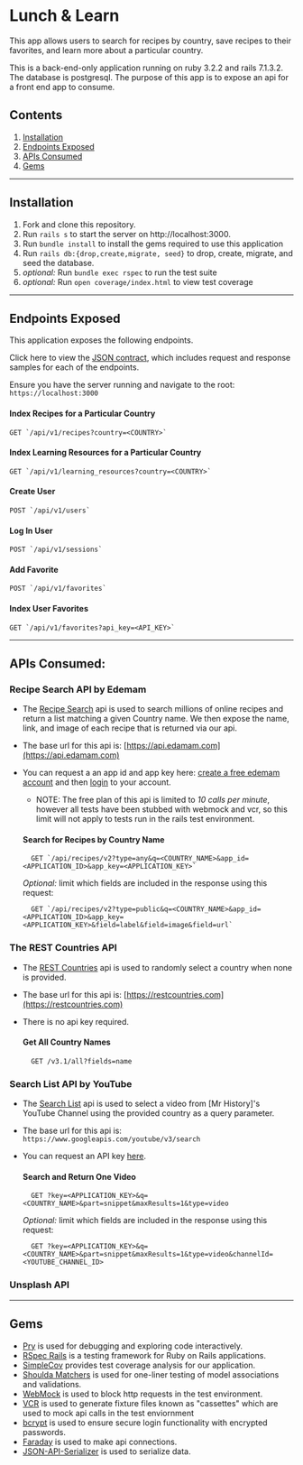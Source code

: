 # Lunch & Learn
This app allows users to search for recipes by country, save recipes to their favorites, and learn more about a particular country.

This is a back-end-only application running on ruby 3.2.2 and rails 7.1.3.2. The database is postgresql. The purpose of this app is to expose an api for a front end app to consume.

## Contents
1. [Installation](#Installation)
1. [Endpoints Exposed](#Endpoints-Exposed)
1. [APIs Consumed](#APIs-Consumed)
1. [Gems](#Gems)

_____

## Installation
1. Fork and clone this repository.
1. Run `rails s` to start the server on http://localhost:3000.
1. Run `bundle install` to install the gems required to use this application
1. Run `rails db:{drop,create,migrate, seed}` to drop, create, migrate, and seed the database.
1. _optional:_ Run `bundle exec rspec` to run the test suite
1. _optional:_ Run `open coverage/index.html` to view test coverage


_____

  
## Endpoints Exposed
This application exposes the following endpoints.

Click here to view the [JSON contract](/JSON_Contract.md), which includes request and response samples for each of the endpoints.

Ensure you have the server running and navigate to the root: `https://localhost:3000`

#### Index Recipes for a Particular Country
    GET `/api/v1/recipes?country=<COUNTRY>`

#### Index Learning Resources for a Particular Country
    GET `/api/v1/learning_resources?country=<COUNTRY>`

#### Create User
    POST `/api/v1/users`

#### Log In User
    POST `/api/v1/sessions`

#### Add Favorite
    POST `/api/v1/favorites`

#### Index User Favorites
    GET `/api/v1/favorites?api_key=<API_KEY>`

_____

## APIs Consumed:

### Recipe Search API by Edemam
- The [Recipe Search](https://developer.edamam.com/edamam-docs-recipe-api) api is used to search millions of online recipes and return a list matching a given Country name. We then expose the name, link, and image of each recipe that is returned via our api.
- The base url for this api is: [https://api.edamam.com](https://api.edamam.com)
- You can request a an app id and app key here: [create a free edemam account](https://developer.edamam.com/edamam-recipe-api) and then [login](developer.edamam.com) to your account.
    - NOTE: The free plan of this api is limited to _10 calls per minute_, however all tests have been stubbed with webmock and vcr, so this limit will not apply to tests run in the rails test environment.

    #### Search for Recipes by Country Name
        GET `/api/recipes/v2?type=any&q=<COUNTRY_NAME>&app_id=<APPLICATION_ID>&app_key=<APPLICATION_KEY>`

    _Optional:_ limit which fields are included in the response using this request:

        GET `/api/recipes/v2?type=public&q=<COUNTRY_NAME>&app_id=<APPLICATION_ID>&app_key=<APPLICATION_KEY>&field=label&field=image&field=url`

### The REST Countries API
- The [REST Countries](https://restcountries.com/#api-endpoints-v3-all) api is used to randomly select a country when none is provided.
- The base url for this api is: [https://restcountries.com](https://restcountries.com)
- There is no api key required.

    #### Get All Country Names
        GET /v3.1/all?fields=name

### Search List API by YouTube
- The [Search List](https://developers-dot-devsite-v2-prod.appspot.com/youtube/v3/docs/search/list) api is used to select a video from [Mr History]'s YouTube Channel using the provided country as a query parameter.
- The base url for this api is: `https://www.googleapis.com/youtube/v3/search`
- You can request an API key [here](https://developers-dot-devsite-v2-prod.appspot.com/youtube/v3/docs#calling-the-api).

    #### Search and Return One Video
        GET ?key=<APPLICATION_KEY>&q=<COUNTRY_NAME>&part=snippet&maxResults=1&type=video

    _Optional:_ limit which fields are included in the response using this request:
        
        GET ?key=<APPLICATION_KEY>&q=<COUNTRY_NAME>&part=snippet&maxResults=1&type=video&channelId=<YOUTUBE_CHANNEL_ID>

### Unsplash API


_____


## Gems
- [Pry](https://github.com/pry/pry) is used for debugging and exploring code interactively.
- [RSpec Rails](https://github.com/rspec/rspec-rails) is a testing framework for Ruby on Rails applications.
- [SimpleCov](https://github.com/simplecov-ruby/simplecov) provides test coverage analysis for our application.
- [Shoulda Matchers](https://github.com/thoughtbot/shoulda-matchers) is used for one-liner testing of model associations and validations.
- [WebMock](https://github.com/bblimke/webmock) is used to block http requests in the test environment.
- [VCR](https://github.com/vcr/vcr) is used to generate fixture files known as "cassettes" which are used to mock api calls in the test enviornment
- [bcrypt](https://github.com/bcrypt-ruby/bcrypt-ruby) is used to ensure secure login functionality with encrypted passwords.
- [Faraday](https://github.com/lostisland/faraday) is used to make api connections.
- [JSON-API-Serializer](https://github.com/jsonapi-serializer/jsonapi-serializer) is used to serialize data.